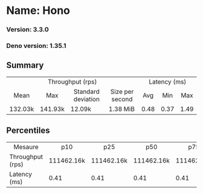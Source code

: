 # Name: Hono 
  
  ### Version: 3.3.0
  ### Deno version: 1.35.1

## Summary
<table>
<tr>
    <td align="center" colspan="4">Throughput (rps)</td>
    <td align="center" colspan="3">Latency (ms)</td>
</tr>
<tr>
    <td align="center">Mean</td>
    <td align="center">Max</td>
    <td align="center">Standard deviation</td>
    <td align="center">Size per second</td>
    <td align="center">Avg</td>
    <td align="center">Min</td>
    <td align="center">Max</td>
</tr>
<tr>
    <td>132.03k</td>
    <td>141.93k</td>
    <td>12.09k</td>
    <td>1.38 MiB</td>
    <td>0.48</td>
    <td>0.37</td>
    <td>1.49</td>
</tr>
</table>

## Percentiles

<table>
<tr>
  <td align="center">Mesaure</td>
  <td align="center">p10</td>
  <td align="center">p25</td>
  <td align="center">p50</td>
  <td align="center">p75</td>
  <td align="center">p90</td>
  <td align="center">p95</td>
  <td align="center">p99</td>
</tr>
<tr>
  <td>Throughput (rps)</td>
  <td>111462.16k</td>
  <td>111462.16k</td>
  <td>111462.16k</td>
  <td>111462.16k</td>
  <td>141934.83k</td>
  <td>141934.83k</td>
  <td>141934.83k</td>
</tr>
<tr>
  <td>Latency (ms)</td>
  <td>0.41</td>
  <td>0.41</td>
  <td>0.41</td>
  <td>0.41</td>
  <td>0.52</td>
  <td>0.54</td>
  <td>1.11</td>
</tr>
</table>
